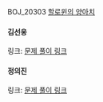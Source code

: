 BOJ_20303 [할로윈의 양아치](https://www.acmicpc.net/problem/20303)<br>

#### 김선웅
링크: [문제 풀이 링크](https://github.com/dnd2dnd/coding-test/blob/1f694cf5c62980e7f8b6e876f98f3e3691eb30a4/src/com/solution/baekjoon/BOJ20303.java)

#### 정의진 
링크: [문제 풀이 링크]()

